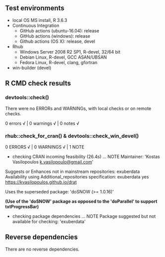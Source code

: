 ## Test environments

* local OS MS install, R 3.6.3
* Continuous Integration
  * GitHub actions (ubuntu-16.04): release
  * GitHub actions (windows): release
  * Github actions (OS X): release, devel
* Rhub
  * Windows Server 2008 R2 SP1, R-devel, 32/64 bit
  * Debian Linux, R-devel, GCC ASAN/UBSAN
  * Fedora Linux, R-devel, clang, gfortran
* win-builder (devel)

## R CMD check results 

### devtools::check()  

There were no ERRORs and WARNINGs, with local checks or on remote checks.

0 errors √ | 0 warnings √ | 0 notes √
      
### rhub::check_for_cran() & devtools::check_win_devel()

0 ERRORS √ | 0 WARNINGS √ | 1 NOTE

* checking CRAN incoming feasibility (26.4s) ... NOTE
Maintainer: 'Kostas Vasilopoulos <k.vasilopoulo@gmail.com>'

Suggests or Enhances not in mainstream repositories:
  exuberdata
Availability using Additional_repositories specification:
  exuberdata   yes   https://kvasilopoulos.github.io/drat

Uses the superseded package: 'doSNOW (>= 1.0.16)'

  **(Use of the 'doSNOW' package as opposed to the 'doParallel' to support txtProgressBar)**
  
* checking package dependencies ... NOTE
Package suggested but not available for checking: 'exuberdata'

## Reverse dependencies

There are no reverse dependencies.



